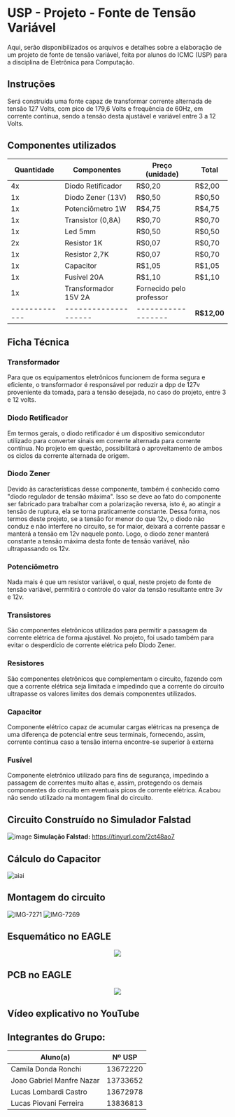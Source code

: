 # USP - Projeto - Fonte de Tensão Variável
Aqui, serão disponibilizados os arquivos e detalhes sobre a elaboração de um projeto de fonte de tensão variável, feita por alunos do ICMC (USP) para a disciplina de Eletrônica para Computação.

## Instruções
Será construída uma fonte capaz de transformar corrente alternada de tensão 127 Volts, com pico de 179,6 Volts e frequência de 60Hz, em corrente contínua, sendo a tensão desta ajustável e variável entre 3 a 12 Volts.

## Componentes utilizados
**Quantidade** | **Componentes** | **Preço** (unidade) | **Total**   
-----------|-------------|-----------------|------
4x | Diodo Retificador | R$0,20 | R$2,00
1x | Diodo Zener (13V) | R$0,50 | R$0,50
1x | Potenciômetro 1W | R$4,75 | R$4,75
1x | Transistor (0,8A) | R$0,70 | R$0,70
1x | Led 5mm | R$0,50 | R$0,50
2x | Resistor 1K | R$0,07 | R$0,70
1x | Resistor 2,7K | R$0,07 | R$0,70
1x | Capacitor | R$1,05 | R$1,05
1x | Fusível 20A | R$1,10 | R$1,10
1x | Transformador 15V 2A | Fornecido pelo professor
-------------|--------------------|------------------| **R$12,00**

## Ficha Técnica 
### Transformador
Para que os equipamentos eletrônicos funcionem de forma segura e eficiente, o transformador é responsável por reduzir a dpp de 127v proveniente da tomada, para a tensão desejada, no caso do projeto, entre 3 e 12 volts.

### Diodo Retificador
Em termos gerais, o diodo retificador é um dispositivo semicondutor utilizado para converter sinais em corrente alternada para corrente contínua. No projeto em questão, possibilitará o aproveitamento de ambos os ciclos da corrente alternada de origem.

### Diodo Zener 
Devido às características desse componente, também é conhecido como "diodo regulador de tensão máxima". Isso se deve ao fato do componente ser fabricado para trabalhar com a polarização reversa, isto é, ao atingir a tensão de ruptura, ela se torna praticamente constante. Dessa forma, nos termos deste projeto, se a tensão for menor do que 12v, o diodo não conduz e não interfere no circuito, se for maior, deixará a corrente passar e manterá a tensão em 12v naquele ponto. Logo, o diodo zener manterá constante a tensão máxima desta fonte de tensão variável, não ultrapassando os 12v. 

### Potenciômetro
Nada mais é que um resistor variável, o qual, neste projeto de fonte de tensão variável, permitirá o controle do valor da tensão resultante entre 3v e 12v.

### Transistores
São componentes eletrônicos utilizados para permitir a passagem da corrente elétrica de forma ajustável. No projeto, foi usado também para evitar o desperdício de corrente elétrica pelo Diodo Zener.

### Resistores
São componentes eletrônicos que complementam o circuito, fazendo com que a corrente elétrica seja limitada e impedindo que a corrente do circuito ultrapasse os valores limites dos demais componentes utilizados.

### Capacitor
Componente elétrico capaz de acumular cargas elétricas na presença de uma diferença de potencial entre seus terminais, fornecendo, assim, corrente continua caso a tensão interna encontre-se superior à externa

### Fusível
Componente eletrônico utilizado para fins de segurança, impedindo a passagem de correntes muito altas e, assim, protegendo os demais componentes do circuito em eventuais picos de corrente elétrica. Acabou não sendo utilizado na montagem final do circuito.

## Circuito Construído no Simulador Falstad
![image](https://user-images.githubusercontent.com/106783529/178118865-d62cf76a-c01c-4f21-aaf0-ca49457fe16d.png)
**Simulação Falstad:** https://tinyurl.com/2ct48ao7

## Cálculo do Capacitor
![aiai](https://user-images.githubusercontent.com/106783529/181341829-ca50c7d5-5f89-4c3b-9ffa-d65560f58a2a.png)

## Montagem do circuito
![IMG-7271](https://user-images.githubusercontent.com/106783009/179778441-c1ded37f-155c-426b-852c-3fb0545bdf77.jpg)
![IMG-7269](https://user-images.githubusercontent.com/106783009/179778467-e04f566a-5c7e-4c29-b1a4-8a4c80ee233b.jpg)

## Esquemático no EAGLE
<p align="center">
  <img src="https://user-images.githubusercontent.com/106783529/179824835-ba0f21e3-cf38-4019-8b09-59637c26c731.png">
</p>

## PCB no EAGLE
<p align="center">
  <img src="https://user-images.githubusercontent.com/106783529/179825095-4a5bacdb-22d6-4f1d-b97b-149725f80f87.png">
</p>

## Vídeo explicativo no YouTube

## Integrantes do Grupo:
  Aluno(a) | Nº USP 
-----------|---------
Camila Donda Ronchi | 13672220
Joao Gabriel Manfre Nazar | 13733652
Lucas Lombardi Castro | 13672978
Lucas Piovani Ferreira | 13836813

